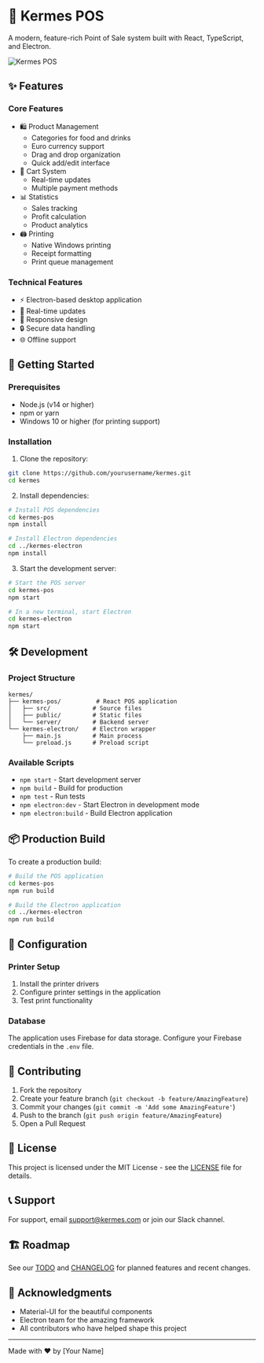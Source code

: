 # 🏪 Kermes POS

A modern, feature-rich Point of Sale system built with React, TypeScript, and Electron.

![Kermes POS](https://via.placeholder.com/800x400?text=Kermes+POS+Screenshot)

## ✨ Features

### Core Features
- 🛍️ Product Management
  - Categories for food and drinks
  - Euro currency support
  - Drag and drop organization
  - Quick add/edit interface
- 🛒 Cart System
  - Real-time updates
  - Multiple payment methods
- 📊 Statistics
  - Sales tracking
  - Profit calculation
  - Product analytics
- 🖨️ Printing
  - Native Windows printing
  - Receipt formatting
  - Print queue management

### Technical Features
- ⚡ Electron-based desktop application
- 🔄 Real-time updates
- 📱 Responsive design
- 🔒 Secure data handling
- 🌐 Offline support

## 🚀 Getting Started

### Prerequisites
- Node.js (v14 or higher)
- npm or yarn
- Windows 10 or higher (for printing support)

### Installation

1. Clone the repository:
```bash
git clone https://github.com/yourusername/kermes.git
cd kermes
```

2. Install dependencies:
```bash
# Install POS dependencies
cd kermes-pos
npm install

# Install Electron dependencies
cd ../kermes-electron
npm install
```

3. Start the development server:
```bash
# Start the POS server
cd kermes-pos
npm start

# In a new terminal, start Electron
cd kermes-electron
npm start
```

## 🛠️ Development

### Project Structure
```
kermes/
├── kermes-pos/          # React POS application
│   ├── src/            # Source files
│   ├── public/         # Static files
│   └── server/         # Backend server
└── kermes-electron/    # Electron wrapper
    ├── main.js         # Main process
    └── preload.js      # Preload script
```

### Available Scripts
- `npm start` - Start development server
- `npm build` - Build for production
- `npm test` - Run tests
- `npm electron:dev` - Start Electron in development mode
- `npm electron:build` - Build Electron application

## 📦 Production Build

To create a production build:

```bash
# Build the POS application
cd kermes-pos
npm run build

# Build the Electron application
cd ../kermes-electron
npm run build
```

## 🔧 Configuration

### Printer Setup
1. Install the printer drivers
2. Configure printer settings in the application
3. Test print functionality

### Database
The application uses Firebase for data storage. Configure your Firebase credentials in the `.env` file.

## 🤝 Contributing

1. Fork the repository
2. Create your feature branch (`git checkout -b feature/AmazingFeature`)
3. Commit your changes (`git commit -m 'Add some AmazingFeature'`)
4. Push to the branch (`git push origin feature/AmazingFeature`)
5. Open a Pull Request

## 📝 License

This project is licensed under the MIT License - see the [LICENSE](LICENSE) file for details.

## 📞 Support

For support, email support@kermes.com or join our Slack channel.

## 🏗️ Roadmap

See our [TODO](TODO.md) and [CHANGELOG](CHANGELOG.md) for planned features and recent changes.

## 🙏 Acknowledgments

- Material-UI for the beautiful components
- Electron team for the amazing framework
- All contributors who have helped shape this project

---

Made with ❤️ by [Your Name]
